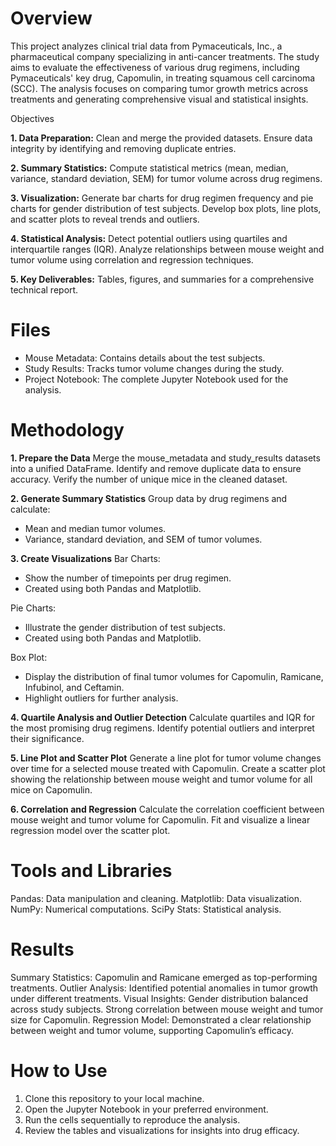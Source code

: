 # Overview
This project analyzes clinical trial data from Pymaceuticals, Inc., a pharmaceutical company specializing in anti-cancer treatments. The study aims to evaluate the effectiveness of various drug regimens, including Pymaceuticals' key drug, Capomulin, in treating squamous cell carcinoma (SCC). The analysis focuses on comparing tumor growth metrics across treatments and generating comprehensive visual and statistical insights.

Objectives

__1. Data Preparation:__
Clean and merge the provided datasets.
Ensure data integrity by identifying and removing duplicate entries.

__2. Summary Statistics:__
Compute statistical metrics (mean, median, variance, standard deviation, SEM) for tumor volume across drug regimens.

__3. Visualization:__
Generate bar charts for drug regimen frequency and pie charts for gender distribution of test subjects.
Develop box plots, line plots, and scatter plots to reveal trends and outliers.

__4. Statistical Analysis:__
Detect potential outliers using quartiles and interquartile ranges (IQR).
Analyze relationships between mouse weight and tumor volume using correlation and regression techniques.

__5. Key Deliverables:__
Tables, figures, and summaries for a comprehensive technical report.

# Files

- Mouse Metadata: Contains details about the test subjects.
- Study Results: Tracks tumor volume changes during the study.
- Project Notebook: The complete Jupyter Notebook used for the analysis.

# Methodology

__1. Prepare the Data__
Merge the mouse_metadata and study_results datasets into a unified DataFrame.
Identify and remove duplicate data to ensure accuracy.
Verify the number of unique mice in the cleaned dataset.

__2. Generate Summary Statistics__
Group data by drug regimens and calculate:
  - Mean and median tumor volumes.
  - Variance, standard deviation, and SEM of tumor volumes.

__3. Create Visualizations__
Bar Charts:
- Show the number of timepoints per drug regimen.
- Created using both Pandas and Matplotlib.

Pie Charts:
- Illustrate the gender distribution of test subjects.
- Created using both Pandas and Matplotlib.

Box Plot:
- Display the distribution of final tumor volumes for Capomulin, Ramicane, Infubinol, and Ceftamin.
- Highlight outliers for further analysis.
  
__4. Quartile Analysis and Outlier Detection__
Calculate quartiles and IQR for the most promising drug regimens.
Identify potential outliers and interpret their significance.

__5. Line Plot and Scatter Plot__
Generate a line plot for tumor volume changes over time for a selected mouse treated with Capomulin.
Create a scatter plot showing the relationship between mouse weight and tumor volume for all mice on Capomulin.

__6. Correlation and Regression__
Calculate the correlation coefficient between mouse weight and tumor volume for Capomulin.
Fit and visualize a linear regression model over the scatter plot.

# Tools and Libraries
Pandas: Data manipulation and cleaning.
Matplotlib: Data visualization.
NumPy: Numerical computations.
SciPy Stats: Statistical analysis.

# Results

Summary Statistics: Capomulin and Ramicane emerged as top-performing treatments.
Outlier Analysis: Identified potential anomalies in tumor growth under different treatments.
Visual Insights:
Gender distribution balanced across study subjects.
Strong correlation between mouse weight and tumor size for Capomulin.
Regression Model: Demonstrated a clear relationship between weight and tumor volume, supporting Capomulin’s efficacy.

# How to Use
1. Clone this repository to your local machine.
2. Open the Jupyter Notebook in your preferred environment.
3. Run the cells sequentially to reproduce the analysis.
4. Review the tables and visualizations for insights into drug efficacy.

<!--Mod 4-->
